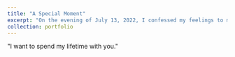 ```yaml
---
title: "A Special Moment"
excerpt: "On the evening of July 13, 2022, I confessed my feelings to my princess.<br/><img src='/images/2.jpg'>"
collection: portfolio
---
```


"I want to spend my lifetime with you."
